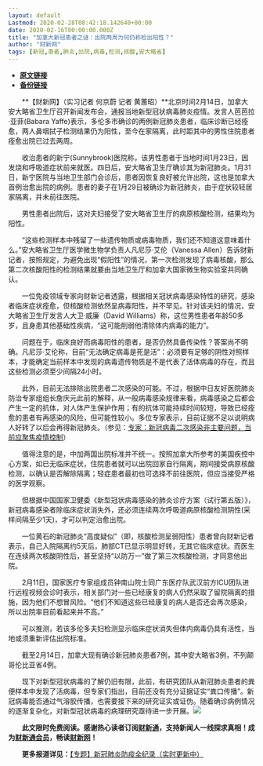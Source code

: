 ```yaml
---
layout: default
Lastmod: 2020-02-28T08:42:18.142640+00:00
date: 2020-02-16T00:00:00.000Z
title: "加拿大新冠患者之谜：出院两周为何仍称检出阳性？"
author: "财新网"
tags: [新冠,患者,肺炎,出院,病毒,检测,核酸,安大略省]
---
```


* [**原文链接**](http://www.caixin.com/2020-02-16/101516077.html)
* [**备份链接**](http://archive.is/rWR30)


　　**【财新网】（实习记者 何京蔚 记者 黄蕙昭）**北京时间2月14日，加拿大安大略省卫生厅召开新闻发布会，通报当地新型冠状病毒肺炎疫情。发言人芭芭拉·亚菲(Babara Yaffe)表示，多伦多市确诊的两例新冠肺炎患者，临床诊断已经痊愈，两人鼻咽拭子检测结果仍为阳性，至今在家隔离，此时距其中的男性住院患者痊愈出院已过去两周。

　　收治患者的新宁(Sunnybrook)医院称，该男性患者于当地时间1月23日，因发烧和呼吸道症状前来就医。四日后，安大略省卫生厅确诊其为新冠肺炎。1月31日，新宁医院与当地卫生部门会诊后，患者因恢复良好被允许出院，这也是加拿大首例治愈出院的病例。患者的妻子在1月29日被确诊为新冠肺炎，由于症状较轻居家隔离，并未前往医院。

　　男性患者出院后，这对夫妇接受了安大略省卫生厅的病原核酸检测，结果均为阳性。

　　“这些检测样本中残留了一些遗传物质或病毒物质，我们还不知道这意味着什么。”安大略省卫生厅医学微生物学负责人凡尼莎·艾伦（Vanessa Allen）告诉财新记者，按照规定，为避免出现“假阳性”的情况，第一次检测发现了病毒核酸，那么第二次核酸阳性的检测结果就要由当地卫生厅和加拿大国家微生物实验室共同确认。

　　一位免疫领域专家向财新记者透露，根据相关冠状病毒感染特性的研究，感染者临床症状痊愈，但核酸检测依然呈病毒阳性，并不罕见。针对该夫妇的情况，安大略省卫生厅发言人大卫·威廉（David Williams）称，这位男性患者年龄50多岁，且身患其他基础性疾病，“这可能削弱他清除体内病毒的能力”。

　　问题在于，临床良好而病毒阳性的患者，是否仍然具备传染性？答案尚不明确。凡尼莎·艾伦称，目前“无法确定病毒是死是活”：必须要有足够的阴性对照样本，才能确定当前样本中发现的病毒遗传物质是不是代表了活体病毒的存在，而且这些检测必须至少间隔24小时。

　　此外，目前无法排除出院患者二次感染的可能。不过，根据中日友好医院肺炎防治专家组组长詹庆元此前的解释，从一般病毒感染规律来看，病毒感染之后都会产生一定的抗体，对人体产生保护作用；有的抗体可能持续时间较短，导致已经痊愈的患者有再感染的风险，但可能性较小。多位专家表示，目前证据不足以说明病人好转了以后会再得新冠肺炎。（参见：[专家：新冠病毒二次感染非主要问题，当前应聚焦疫情控制](http://www.caixin.com/2020-01-31/101509978.html)）

　　值得注意的是，中加两国出院标准并不统一。按照加拿大所参考的美国疾控中心方案，如已无临床症状，住院患者就可以出院回家自行隔离，期间接受病原核酸检测，以确认是否解除隔离；轻症患者最初也可选择不前往医院，但应当接受严格的医学观察。

　　但根据中国国家卫健委《新型冠状病毒感染的肺炎诊疗方案（试行第五版）》，新冠病毒感染者除临床症状消失外，还必须连续两次呼吸道病原核酸检测阴性(采样间隔至少1天)，才可以判定治愈出院。

　　一位黄石的新冠肺炎“高度疑似”（即，核酸检测呈弱阳性）患者曾向财新记者表示，自己入院隔离约5天后，肺部CT已显示明显好转，无其它临床症状。而医生在连续两次核酸阴性后，甚至坚持“以防万一”做了第三次核酸检测，才同意他出院。

　　2月11日，国家医疗专家组成员钟南山院士同广东医疗队武汉前方ICU团队进行远程视频会诊时表示，相关部门对一些已经康复的病人仍然采取了留院隔离的措施，因为他们不想冒风险。“他们不知道这些已经康复的病人是否还会再次感染，所以出院率目前看起来并不高。”

　　可以推测，若该多伦多夫妇检测显示临床症状消失但体内病毒仍具有活性，当地或须重新评估出院标准。

　　截至2月14日，加拿大现有确诊新冠肺炎患者7例，其中安大略省3例，不列颠哥伦比亚省4例。

　　现下对新型冠状病毒的了解仍旧有限，此前，有研究团队从新冠肺炎患者的粪便样本中发现了活病毒，但专家们指出，目前还没有充分证据证实“粪口传播”。新冠病毒能否通过气溶胶传播，也需要接下来的研究证实或证伪。随着确诊病例情况的逐渐复杂化，对新型冠状病毒的病理研究亟待进一步开展。[![](/images/post/d02a42d9cb3dec9320e5f550278911c7.ico)](http://www.caixin.com/2020-02-16/101516077.html)

　　**此文限时免费阅读。感谢热心读者订阅[财新通](http://mall.caixin.com/mall/web/product/product.html?id=733&originReferrer=appfree&channelSource=appfree)，支持新闻人一线探求真相！成为[财新通会员](http://mall.caixin.com/mall/web/list/list.html?type=127&originReferrer=appfree&channelSource=appfree)，畅读[财新网](https://datayi.cn/1lnZaaidYRRn)！**

　　**更多报道详见：**[【专题】新冠肺炎防疫全纪录（实时更新中）](http://m.app.caixin.com/m_topic_detail/1473.html)

